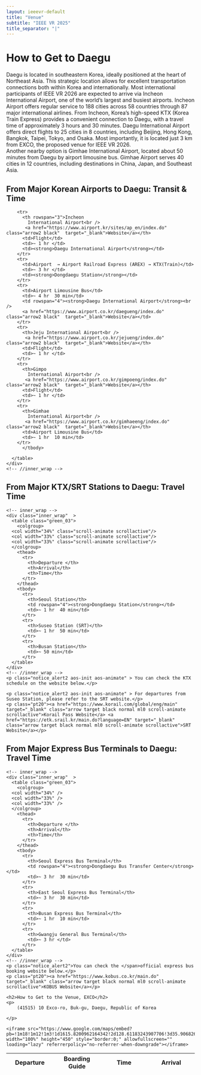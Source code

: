 ```yaml
---
layout: ieeevr-default
title: "Venue"
subtitle: "IEEE VR 2025"
title_separator: "|"
---
```


<div>
    <h1>How to Get to Daegu</h1>
    <p style="margin-bottom: 20px;">
    Daegu is located in southeastern Korea, ideally positioned at the heart of Northeast Asia. This strategic location allows for excellent transportation connections both within Korea and internationally.
Most international participants of IEEE VR 2026 are expected to arrive via Incheon International Airport, one of the world’s largest and busiest airports. Incheon Airport offers regular service to 188 cities across 58 countries through 87 major international airlines. From Incheon, Korea’s high-speed KTX (Korea Train Express) provides a convenient connection to Daegu, with a travel time of approximately 3 hours and 30 minutes.
Daegu International Airport offers direct flights to 25 cities in 8 countries, including Beijing, Hong Kong, Bangkok, Taipei, Tokyo, and Osaka. Most importantly, it is located just 3 km from EXCO, the proposed venue for IEEE VR 2026.<br/>
Another nearby option is Gimhae International Airport, located about 50 minutes from Daegu by airport limousine bus. Gimhae Airport serves 40 cities in 12 countries, including destinations in China, Japan, and Southeast Asia. 
    </p>
    
  
  
  
  <div class="desc2 width_area3 no_border">
    <h2 >From Major Korean Airports to Daegu: Transit & Time</h2>
    <!-- inner_wrap -->
    <div class="inner_wrap aos-init aos-animate"  >
      <table class="green_03">
      <colgroup>
      <col width="25%" />
      <col width="25%" />
      <col width="25%" />
      <col width="25%" />
      </colgroup>
        <thead>
          <tr>
            <th>Departure </th>
            <th>Boarding Guide</th>
            <th>Time</th>
            <th>Arrival</th>
          </tr>
        </thead>
          </tbody>
        
        <tr>
          <th rowspan="3">Incheon
            International Airport<br />
           <a href="https://www.airport.kr/sites/ap_en/index.do" class="arrow2 black"  target="_blank">Website</a></th>
          <td>Flight</td>
          <td>~ 1 hr </td>
          <td><strong>Daegu International Airport</strong></td>
        </tr>
        <tr>
          <td>Airport  → Airport Railroad Express (AREX) → KTX(Train)</td>
          <td>~ 3 hr </td>
          <td><strong>Dongdaegu Station</strong></td>
        </tr>
        <tr>
          <td>Airport Limousine Bus</td>
          <td>~ 4 hr  30 min</td>
          <td rowspan="4"><strong>Daegu International Airport</strong><br />
          <a href="https://www.airport.co.kr/daegueng/index.do" class="arrow2 black"  target="_blank">Website</a></td>
        </tr>
        <tr>
          <th>Jeju International Airport<br />
           <a href="https://www.airport.co.kr/jejueng/index.do" class="arrow2 black"  target="_blank">Website</a></th>
          <td>Flight</td>
          <td>~ 1 hr </td>
        </tr>
        <tr>
          <th>Gimpo
            International Airport<br />
           <a href="https://www.airport.co.kr/gimpoeng/index.do" class="arrow2 black"  target="_blank">Website</a></th>
          <td>Flight</td>
          <td>~ 1 hr </td>
        </tr>
        <tr>
          <th>Gimhae
            International Airport<br />
           <a href="https://www.airport.co.kr/gimhaeeng/index.do" class="arrow2 black"  target="_blank">Website</a></th>
          <td>Airport Limousine Bus</td>
          <td>~ 1 hr  10 min</td>
        </tr>
          </tbody>
        
      </table>
    </div>
    <!-- //inner_wrap -->
    
   
  </div>
  <!-- desc2 -->
  
  <div class="desc2 width_area3 "  >
    <h2 >From Major KTX/SRT Stations to Daegu: Travel Time</h2>
    
    <!-- inner_wrap -->
    <div class="inner_wrap"  >
      <table class="green_03">
        <colgroup>
      <col width="34%" class="scroll-animate scrollactive"/>
      <col width="33%" class="scroll-animate scrollactive"/>
      <col width="33%" class="scroll-animate scrollactive"/>
      </colgroup>
        <thead>
          <tr>
            <th>Departure </th>
            <th>Arrival</th>
            <th>Time</th>
          </tr>
        </thead>
        <tbody>
          <tr>
            <th>Seoul Station</th>
            <td rowspan="4"><strong>Dongdaegu Station</strong></td>
            <td>~ 1 hr  40 min</td>
          </tr>
          <tr>
            <th>Suseo Station (SRT)</th>
            <td>~ 1 hr  50 min</td>
          </tr>
          <tr>
            <th>Busan Station</th>
            <td>~ 50 min</td>
          </tr>
      </table>
    </div>
    <!-- //inner_wrap -->
    <p class="notice_alert2 aos-init aos-animate" > You can check the KTX schedule on the website below.</p>
    
    <p class="notice_alert2 aos-init aos-animate" > For departures from Suseo Station, please refer to the SRT website.</p>
    <p class="pt20"><a href="https://www.korail.com/global/eng/main" target="_blank" class="arrow target black normal ml0 scroll-animate scrollactive">Korail Pass Website</a> <a href="https://etk.srail.kr/main.do?language=EN" target="_blank" class="arrow target black normal ml0 scroll-animate scrollactive">SRT Website</a></p>
  </div>
  
  
  
  
  
  <div class="desc2 width_area3 "  >
    <h2 >From Major Express Bus Terminals to Daegu: Travel Time</h2>
    
    <!-- inner_wrap -->
    <div class="inner_wrap"  >
      <table class="green_03">
        <colgroup>
      <col width="34%" />
      <col width="33%" />
      <col width="33%" />
      </colgroup>
        <thead>
          <tr>
            <th>Departure </th>
            <th>Arrival</th>
            <th>Time</th>
          </tr>
        </thead>
        <tbody>
          <tr>
            <th>Seoul Express Bus Terminal</th>
            <td rowspan="4"><strong>Dongdaegu Bus Transfer Center</strong></td>
            <td>~ 3 hr  30 min</td>
          </tr>
          <tr>
            <th>East Seoul Express Bus Terminal</th>
            <td>~ 3 hr  30 min</td>
          </tr>
          <tr>
            <th>Busan Express Bus Terminal</th>
            <td>~ 1 hr  10 min</td>
          </tr>
          <tr>
            <th>Gwangju General Bus Terminal</th>
            <td>~ 3 hr </td>
          </tr>
      </table>
    </div>
    <!-- //inner_wrap -->
    <p class="notice_alert2">You can check the </span>official express bus booking website below.</p>
    <p class="pt20"><a href="https://www.kobus.co.kr/main.do" target="_blank" class="arrow target black normal ml0 scroll-animate scrollactive">KOBUS Website</a></p>
  </div>
  <!-- //desc2 --> 
  
  
    <h2>How to Get to the Venue, EXCO</h2>
    <p>
        (41515) 10 Exco-ro, Buk-gu, Daegu, Republic of Korea

    </p>
    
    <iframe src="https://www.google.com/maps/embed?pb=!1m18!1m12!1m3!1d1615.8200962164342!2d128.61183243907706!3d35.90682699312884!2m3!1f0!2f0!3f0!3m2!1i1024!2i768!4f13.1!3m3!1m2!1s0x3565e1aa3b33a607%3A0xca08be7329f6a0ca!2sEXCO!5e0!3m2!1sen!2skr!4v1747899775671!5m2!1sen!2skr" width="100%" height="450" style="border:0;" allowfullscreen="" loading="lazy" referrerpolicy="no-referrer-when-downgrade"></iframe>

</div>
